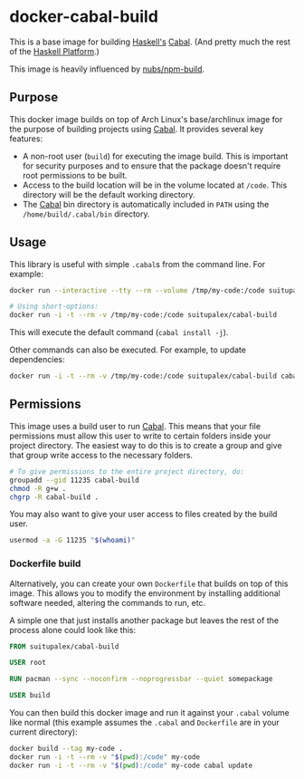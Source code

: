 # docker-cabal-build
This is a base image for building [Haskell's][haskell] [Cabal][cabal]. (And 
pretty much the rest of the [Haskell Platform][haskell-platform].)

This image is heavily influenced by [nubs/npm-build][nubs].

## Purpose
This docker image builds on top of Arch Linux's base/archlinux image for the
purpose of building projects using [Cabal][cabal].  It provides several key features:

* A non-root user (`build`) for executing the image build.  This is important
  for security purposes and to ensure that the package doesn't require root
  permissions to be built.
* Access to the build location will be in the volume located at `/code`.  This
  directory will be the default working directory.
* The [Cabal][cabal] bin directory is automatically included in `PATH` using the
  `/home/build/.cabal/bin` directory.

## Usage
This library is useful with simple `.cabal`s from the command line.
For example:

```bash
docker run --interactive --tty --rm --volume /tmp/my-code:/code suitupalex/cabal-build

# Using short-options:
docker run -i -t --rm -v /tmp/my-code:/code suitupalex/cabal-build
```

This will execute the default command (`cabal install -j`).

Other commands can also be executed.  For example, to update dependencies:

```bash
docker run -i -t --rm -v /tmp/my-code:/code suitupalex/cabal-build cabal update
```

## Permissions
This image uses a build user to run [Cabal][cabal]. This means that your file permissions
must allow this user to write to certain folders inside your project directory. The
easiest way to do this is to create a group and give that group write access to
the necessary folders.

```bash
# To give permissions to the entire project directory, do:
groupadd --gid 11235 cabal-build
chmod -R g+w .
chgrp -R cabal-build .
```

You may also want to give your user access to files created by the build user.

```bash
usermod -a -G 11235 "$(whoami)"
```

### Dockerfile build
Alternatively, you can create your own `Dockerfile` that builds on top of this
image.  This allows you to modify the environment by installing additional
software needed, altering the commands to run, etc.

A simple one that just installs another package but leaves the rest of the
process alone could look like this:

```dockerfile
FROM suitupalex/cabal-build

USER root

RUN pacman --sync --noconfirm --noprogressbar --quiet somepackage

USER build
```

You can then build this docker image and run it against your `.cabal`
volume like normal (this example assumes the `.cabal` and `Dockerfile` are
in your current directory):

```bash
docker build --tag my-code .
docker run -i -t --rm -v "$(pwd):/code" my-code
docker run -i -t --rm -v "$(pwd):/code" my-code cabal update
```

[haskell]: https://haskell.org
[cabal]: https://haskell.org/haskellwiki/Cabal
[haskell-platform]: https://haskell.org/platform
[nubs]: https://registry.hub.docker.com/u/nubs/npm-build/
